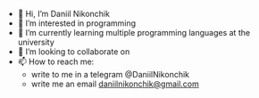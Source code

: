 - 👋 Hi, I’m Daniil Nikonchik
- 👀 I’m interested in programming
- 🌱 I’m currently learning multiple programming languages at the university
- 💞️ I’m looking to collaborate on
- 📫 How to reach me:
  -  write to me in a telegram @DaniilNikonchik
  -  write me an email daniilnikonchik@gmail.com

<!---
DaniilNikonchik/DaniilNikonchik is a ✨ special ✨ repository because its `README.md` (this file) appears on your GitHub profile.
You can click the Preview link to take a look at your changes.
--->
